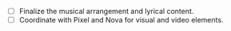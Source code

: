 - [ ] Finalize the musical arrangement and lyrical content.
- [ ] Coordinate with Pixel and Nova for visual and video elements.
